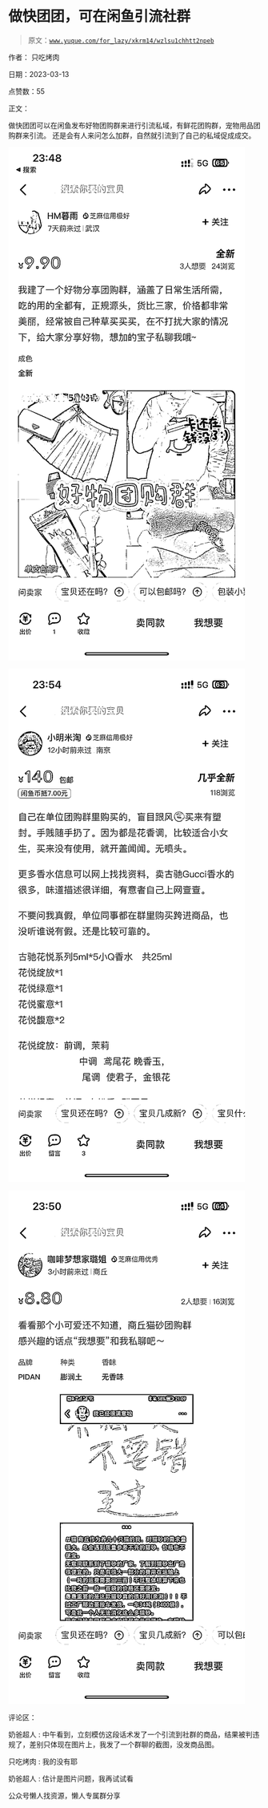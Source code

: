 # 做快团团，可在闲鱼引流社群

> 原文：[`www.yuque.com/for_lazy/xkrm14/wzlsu1chhtt2npeb`](https://www.yuque.com/for_lazy/xkrm14/wzlsu1chhtt2npeb)



作者： 只吃烤肉



日期：2023-03-13



点赞数：55



正文：



做快团团可以在闲鱼发布好物团购群来进行引流私域，有鲜花团购群，宠物用品团购群来引流。 还是会有人来问怎么加群，自然就引流到了自己的私域促成成交。



![](img/0abf9282193c063c4480291a141211cb.png)  

![](img/506de64abc3135668d66beb6d3a361d2.png)  

![](img/ef74aef0fbe9775290e8bab414c87df7.png)  

评论区：



奶爸超人 : 中午看到，立刻模仿这段话术发了一个引流到社群的商品，结果被判违规了，差别只体现在图片上，我发了一个群聊的截图，没发商品图。



只吃烤肉 : 我的没有耶



奶爸超人 : 估计是图片问题，我再试试看



公众号懒人找资源，懒人专属群分享

</ne-p></ne-p></ne-p>